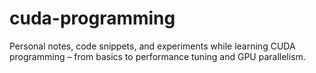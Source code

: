 # cuda-programming
Personal notes, code snippets, and experiments while learning CUDA programming – from basics to performance tuning and GPU parallelism.
